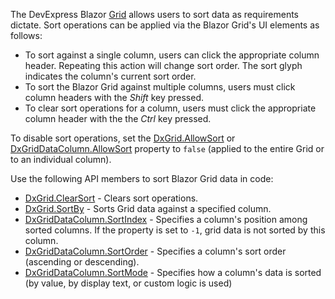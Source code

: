 The DevExpress Blazor [Grid](https://docs.devexpress.com/Blazor/DevExpress.Blazor.DxGrid) allows users to sort data as requirements dictate. Sort operations can be applied via the Blazor Grid's UI elements as follows:

* To sort against a single column, users can click the appropriate column header. Repeating this action will change sort order. The sort glyph indicates the column's current sort order.
* To sort the Blazor Grid against multiple columns, users must click column headers with the *Shift* key pressed.
* To clear sort operations for a column, users must click the appropriate column header with the the *Ctrl* key pressed.

To disable sort operations, set the [DxGrid.AllowSort](https://docs.devexpress.com/Blazor/DevExpress.Blazor.DxGrid.AllowSort) or [DxGridDataColumn.AllowSort](https://docs.devexpress.com/Blazor/DevExpress.Blazor.DxGridDataColumn.AllowSort) property to `false` (applied to the entire Grid or to an individual column).

Use the following API members to sort Blazor Grid data in code: 

* [DxGrid.ClearSort](https://docs.devexpress.com/Blazor/DevExpress.Blazor.DxGrid.ClearSort) - Clears sort operations.
* [DxGrid.SortBy](https://docs.devexpress.com/Blazor/DevExpress.Blazor.DxGrid.SortBy.overloads) - Sorts Grid data against a specified column. 
* [DxGridDataColumn.SortIndex](https://docs.devexpress.com/Blazor/DevExpress.Blazor.DxGridDataColumn.SortIndex) - Specifies a column's position among sorted columns. If the property is set to `-1`, grid data is not sorted by this column. 
* [DxGridDataColumn.SortOrder](https://docs.devexpress.com/Blazor/DevExpress.Blazor.DxGridDataColumn.SortOrder) - Specifies a column's sort order (ascending or descending). 
* [DxGridDataColumn.SortMode](https://docs.devexpress.com/Blazor/DevExpress.Blazor.DxGridDataColumn.SortMode) - Specifies how a column's data is sorted (by value, by display text, or custom logic is used)
